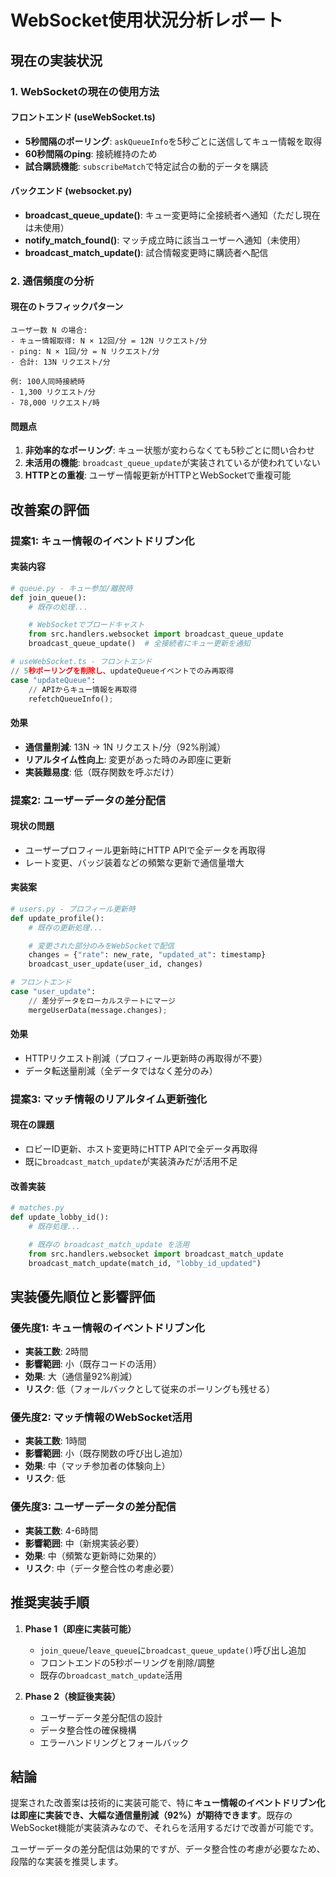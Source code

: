 # WebSocket使用状況分析レポート

## 現在の実装状況

### 1. WebSocketの現在の使用方法

#### フロントエンド (useWebSocket.ts)
- **5秒間隔のポーリング**: `askQueueInfo`を5秒ごとに送信してキュー情報を取得
- **60秒間隔のping**: 接続維持のため
- **試合購読機能**: `subscribeMatch`で特定試合の動的データを購読

#### バックエンド (websocket.py)
- **broadcast_queue_update()**: キュー変更時に全接続者へ通知（ただし現在は未使用）
- **notify_match_found()**: マッチ成立時に該当ユーザーへ通知（未使用）
- **broadcast_match_update()**: 試合情報変更時に購読者へ配信

### 2. 通信頻度の分析

#### 現在のトラフィックパターン
```
ユーザー数 N の場合:
- キュー情報取得: N × 12回/分 = 12N リクエスト/分
- ping: N × 1回/分 = N リクエスト/分
- 合計: 13N リクエスト/分

例: 100人同時接続時
- 1,300 リクエスト/分
- 78,000 リクエスト/時
```

#### 問題点
1. **非効率的なポーリング**: キュー状態が変わらなくても5秒ごとに問い合わせ
2. **未活用の機能**: `broadcast_queue_update`が実装されているが使われていない
3. **HTTPとの重複**: ユーザー情報更新がHTTPとWebSocketで重複可能

## 改善案の評価

### 提案1: キュー情報のイベントドリブン化

#### 実装内容
```python
# queue.py - キュー参加/離脱時
def join_queue():
    # 既存の処理...

    # WebSocketでブロードキャスト
    from src.handlers.websocket import broadcast_queue_update
    broadcast_queue_update()  # 全接続者にキュー更新を通知

# useWebSocket.ts - フロントエンド
// 5秒ポーリングを削除し、updateQueueイベントでのみ再取得
case "updateQueue":
    // APIからキュー情報を再取得
    refetchQueueInfo();
```

#### 効果
- **通信量削減**: 13N → 1N リクエスト/分（92%削減）
- **リアルタイム性向上**: 変更があった時のみ即座に更新
- **実装難易度**: 低（既存関数を呼ぶだけ）

### 提案2: ユーザーデータの差分配信

#### 現状の問題
- ユーザープロフィール更新時にHTTP APIで全データを再取得
- レート変更、バッジ装着などの頻繁な更新で通信量増大

#### 実装案
```python
# users.py - プロフィール更新時
def update_profile():
    # 既存の更新処理...

    # 変更された部分のみをWebSocketで配信
    changes = {"rate": new_rate, "updated_at": timestamp}
    broadcast_user_update(user_id, changes)

# フロントエンド
case "user_update":
    // 差分データをローカルステートにマージ
    mergeUserData(message.changes);
```

#### 効果
- HTTPリクエスト削減（プロフィール更新時の再取得が不要）
- データ転送量削減（全データではなく差分のみ）

### 提案3: マッチ情報のリアルタイム更新強化

#### 現在の課題
- ロビーID更新、ホスト変更時にHTTP APIで全データ再取得
- 既に`broadcast_match_update`が実装済みだが活用不足

#### 改善実装
```python
# matches.py
def update_lobby_id():
    # 既存処理...

    # 既存の broadcast_match_update を活用
    from src.handlers.websocket import broadcast_match_update
    broadcast_match_update(match_id, "lobby_id_updated")
```

## 実装優先順位と影響評価

### 優先度1: キュー情報のイベントドリブン化
- **実装工数**: 2時間
- **影響範囲**: 小（既存コードの活用）
- **効果**: 大（通信量92%削減）
- **リスク**: 低（フォールバックとして従来のポーリングも残せる）

### 優先度2: マッチ情報のWebSocket活用
- **実装工数**: 1時間
- **影響範囲**: 小（既存関数の呼び出し追加）
- **効果**: 中（マッチ参加者の体験向上）
- **リスク**: 低

### 優先度3: ユーザーデータの差分配信
- **実装工数**: 4-6時間
- **影響範囲**: 中（新規実装必要）
- **効果**: 中（頻繁な更新時に効果的）
- **リスク**: 中（データ整合性の考慮必要）

## 推奨実装手順

1. **Phase 1（即座に実装可能）**
   - `join_queue`/`leave_queue`に`broadcast_queue_update()`呼び出し追加
   - フロントエンドの5秒ポーリングを削除/調整
   - 既存の`broadcast_match_update`活用

2. **Phase 2（検証後実装）**
   - ユーザーデータ差分配信の設計
   - データ整合性の確保機構
   - エラーハンドリングとフォールバック

## 結論

提案された改善案は技術的に実装可能で、特に**キュー情報のイベントドリブン化は即座に実装でき、大幅な通信量削減（92%）が期待できます**。既存のWebSocket機能が実装済みなので、それらを活用するだけで改善が可能です。

ユーザーデータの差分配信は効果的ですが、データ整合性の考慮が必要なため、段階的な実装を推奨します。